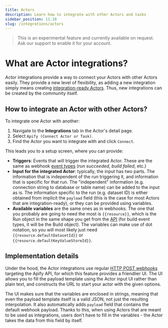 ```yaml
---
title: Actors
description: Learn how to integrate with other Actors and tasks
sidebar_position: 11.10
slug: /integrations/actors
---
```


> This is an experimental feature and currently available on request. Ask our support to enable it for your account.

# What are Actor integrations?

Actor integrations provide a way to connect your Actors with other Actors easily. They provide a new level of flexibility, as adding a new integration simply means creating [integration-ready Actors]('/platform/integrations/integration-ready-actors'). Thus, new integrations can be created by the community itself.

## How to integrate an Actor with other Actors?

To integrate one Actor with another:

1. Navigate to the **Integrations** tab in the Actor's detail page.
2. Select `Apify (Connect Actor or Task)`.
3. Find the Actor you want to integrate with and click `Connect`.

This leads you to a setup screen, where you can provide:

- **Triggers**: Events that will trigger the integrated Actor. These are the same as webhook [event types](/platform/integrations/webhooks/events) (*run succeeded*, *build failed*, etc.)
- **Input for the integrated Actor**: typically, the input has two parts. The information that is independent of the run triggering it, and information that is specific for that run. The "independent" information (e.g. connection string to database or table name) can be added to the input as is. The information specific to the run (e.g. dataset ID) is either obtained from implicit the `payload` field (this is the case for most Actors that are integration-ready), or they can be provided using variables.
- **Available variables** are the same ones as in webhooks. The one that you probably are going to need the most is `{{resource}}`, which is the Run object in the same shape you get from the [API](/api/v2#/reference/actor-runs/run-object-and-its-storages/get-run) (for build event types, it will be the Build object). The variables can make use of dot notation, so you will most likely just need `{{resource.defaultDatasetId}}` or `{{resource.defaultKeyValueStoreId}}`.

## Implementation details

Under the hood, the Actor integrations use regular [HTTP POST webhooks](https://www.redhat.com/en/topics/automation/what-is-a-webhook) targeting the Apify API, for which this feature provides a friendlier UI. The UI allows you to fill the payload template using the Actor input UI rather than plain text, and constructs the URL to start your actor with the given options.

The UI makes sure that the variables are enclosed in strings, meaning that even the payload template itself is a valid JSON, not just the resulting interpolation. It also automatically adds `payload` field that contains the default webhook payload. Thanks to this, when using Actors that are meant to be used as integrations, users don’t have to fill in the variables - the Actor takes the data from this field by itself.
